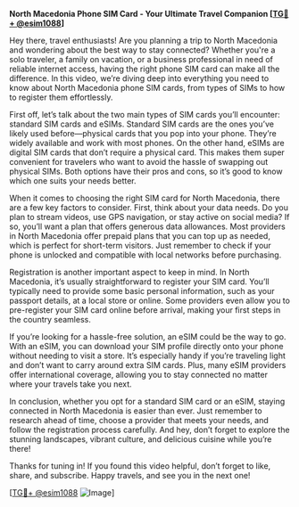 **North Macedonia Phone SIM Card - Your Ultimate Travel Companion [[TG💪+ @esim1088](https://t.me/s/esim1088)]**

Hey there, travel enthusiasts! Are you planning a trip to North Macedonia and wondering about the best way to stay connected? Whether you're a solo traveler, a family on vacation, or a business professional in need of reliable internet access, having the right phone SIM card can make all the difference. In this video, we’re diving deep into everything you need to know about North Macedonia phone SIM cards, from types of SIMs to how to register them effortlessly.

First off, let’s talk about the two main types of SIM cards you’ll encounter: standard SIM cards and eSIMs. Standard SIM cards are the ones you’ve likely used before—physical cards that you pop into your phone. They’re widely available and work with most phones. On the other hand, eSIMs are digital SIM cards that don’t require a physical card. This makes them super convenient for travelers who want to avoid the hassle of swapping out physical SIMs. Both options have their pros and cons, so it’s good to know which one suits your needs better.

When it comes to choosing the right SIM card for North Macedonia, there are a few key factors to consider. First, think about your data needs. Do you plan to stream videos, use GPS navigation, or stay active on social media? If so, you’ll want a plan that offers generous data allowances. Most providers in North Macedonia offer prepaid plans that you can top up as needed, which is perfect for short-term visitors. Just remember to check if your phone is unlocked and compatible with local networks before purchasing.

Registration is another important aspect to keep in mind. In North Macedonia, it’s usually straightforward to register your SIM card. You’ll typically need to provide some basic personal information, such as your passport details, at a local store or online. Some providers even allow you to pre-register your SIM card online before arrival, making your first steps in the country seamless.

If you’re looking for a hassle-free solution, an eSIM could be the way to go. With an eSIM, you can download your SIM profile directly onto your phone without needing to visit a store. It’s especially handy if you’re traveling light and don’t want to carry around extra SIM cards. Plus, many eSIM providers offer international coverage, allowing you to stay connected no matter where your travels take you next.

In conclusion, whether you opt for a standard SIM card or an eSIM, staying connected in North Macedonia is easier than ever. Just remember to research ahead of time, choose a provider that meets your needs, and follow the registration process carefully. And hey, don’t forget to explore the stunning landscapes, vibrant culture, and delicious cuisine while you’re there!

Thanks for tuning in! If you found this video helpful, don’t forget to like, share, and subscribe. Happy travels, and see you in the next one! 

[[TG💪+ @esim1088](https://t.me/s/esim1088) ![Image](https://i.postimg.cc/Y0z9fWf4/image.png)]